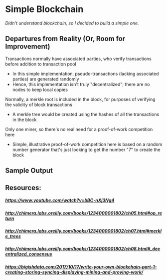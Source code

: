 # Simple Blockchain

*Didn't understand blockchain, so I decided to build a simple one.*

## Departures from Reality (Or, Room for Improvement)
Transactions normally have associated parties, who verify transactions before addition to transaction pool
- In this simple implementation, pseudo-transactions (lacking associated parties) are generated randomly
- Hence, this implementation isn't truly "decentralized"; there are no nodes to keep local copies

Normally, a merkle root is included in the block, for purposes of verifying the validity of block transactions
- A merkle tree would be created using the hashes of all the transactions in the block

Only one miner, so there's no real need for a proof-of-work competition here
- Simple, illustrative proof-of-work competition here is based on a random number generator that's just looking to get the number "7" to create the block

## Sample Output

## Resources:
##### https://www.youtube.com/watch?v=bBC-nXj3Ng4
##### http://chimera.labs.oreilly.com/books/1234000001802/ch05.html#op_return
##### http://chimera.labs.oreilly.com/books/1234000001802/ch07.html#merkle_trees
##### http://chimera.labs.oreilly.com/books/1234000001802/ch08.html#_decentralized_consensus
##### https://bigishdata.com/2017/10/17/write-your-own-blockchain-part-1-creating-storing-syncing-displaying-mining-and-proving-work/
